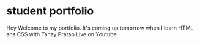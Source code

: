 # student portfolio

Hey Welcome to my portfolio. It's coming up tomorrow when I learn HTML ans CSS with Tanay Pratap Live on Youtube.